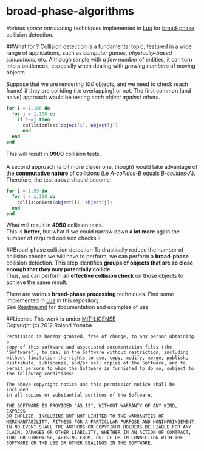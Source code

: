 broad-phase-algorithms
======================

Various *space partitioning* techniques implemented in [Lua](http://www.lua.org) for [broad-phase](http://www.metanetsoftware.com/technique/tutorialB.html) collision detection.

##What for ?
[Collision detection](http://en.wikipedia.org/wiki/Collision_detection) is a fundamental topic, featured in a wide range of applications, such as *computer games*,
*physically-based simulations*, etc. Although simple with *a few* number of entities, it can turn into a bottleneck,
especially when dealing with *growing numbers* of moving objects.

Suppose that we are rendering *100* objects, and we need to check (each frame) if they are colliding (i.e overlapping) or not.
The first common (and naive) approach would be testing *each object against others*.

```lua
for i = 1,100 do
  for j = 1,100 do
    if i~=j then
      collisionTest(object[i], object[j])
	  end
  end
end  
```

This will result in __9900__ collision tests.<br/><br/>
A second approach (a bit more clever one, though) would take advantage of the __commutative nature__ of collisions (i.e *A-collides-B* equals *B-collides-A*).<br/>
Therefore, the test above should become:

```lua
for i = 1,99 do
  for j = i,100 do
    collisionTest(object[i], object[j])
  end
end  
```

What will result in __4950__ collision tests.<br/>
This is __better__, but what if we could narrow down __a lot more__ again the number of required collision checks ?

##Broad-phase collision detection
To drastically reduce the number of collision checks we will have to perform, we can perform a __broad-phase__ collision detection.
This step identifies __groups of objects that are so close enough that they may potentially collide__.<br/>
Thus, we can perform an __effective collision check__ on those objects to achieve the same result.

There are various __broad-phase processing__ techniques. Find some implemented in [Lua](http://www.lua.org) in this repository.<br/>
See [Readme.md](https://github.com/Yonaba/broad-phase-algorithms/blob/master/README.md) for documentation and examples of use

##License
This work is under [MIT-LICENSE](http://www.opensource.org/licenses/mit-license.php)<br/>
Copyright (c) 2012 Roland Yonaba

    Permission is hereby granted, free of charge, to any person obtaining a
    copy of this software and associated documentation files (the
    "Software"), to deal in the Software without restriction, including
    without limitation the rights to use, copy, modify, merge, publish,
    distribute, sublicense, and/or sell copies of the Software, and to
    permit persons to whom the Software is furnished to do so, subject to
    the following conditions:

    The above copyright notice and this permission notice shall be included
    in all copies or substantial portions of the Software.

    THE SOFTWARE IS PROVIDED "AS IS", WITHOUT WARRANTY OF ANY KIND, EXPRESS
    OR IMPLIED, INCLUDING BUT NOT LIMITED TO THE WARRANTIES OF
    MERCHANTABILITY, FITNESS FOR A PARTICULAR PURPOSE AND NONINFRINGEMENT.
    IN NO EVENT SHALL THE AUTHORS OR COPYRIGHT HOLDERS BE LIABLE FOR ANY
    CLAIM, DAMAGES OR OTHER LIABILITY, WHETHER IN AN ACTION OF CONTRACT,
    TORT OR OTHERWISE, ARISING FROM, OUT OF OR IN CONNECTION WITH THE
    SOFTWARE OR THE USE OR OTHER DEALINGS IN THE SOFTWARE.